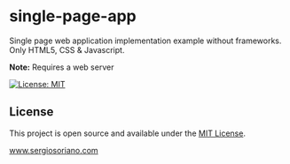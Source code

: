 # single-page-app

Single page web application implementation example without frameworks. Only HTML5, CSS & Javascript.

<p> <strong>Note:</strong> Requires a web server </p>

[![License: MIT](https://img.shields.io/badge/License-MIT-blue.svg)](https://opensource.org/licenses/MIT)

## License

This project is open source and available under the [MIT License](LICENSE).

www.sergiosoriano.com
